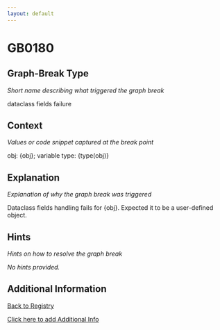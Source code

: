 ```yaml
---
layout: default
---
```

# GB0180

## Graph-Break Type
*Short name describing what triggered the graph break*

dataclass fields failure

## Context
*Values or code snippet captured at the break point*

obj: {obj}; variable type: {type(obj)}

## Explanation
*Explanation of why the graph break was triggered*

Dataclass fields handling fails for {obj}. Expected it to be a user-defined object.

## Hints
*Hints on how to resolve the graph break*

*No hints provided.*


## Additional Information

<!-- ADDITIONAL INFORMATION START - Add custom information below this line -->

<!-- ADDITIONAL INFORMATION END -->

[Back to Registry](../index.html)

[Click here to add Additional Info](https://github.com/pytorch-labs/compile-graph-break-site/edit/main/docs/gb/gb0180.md)

